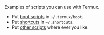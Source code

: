 Examples of scripts you can use with Termux.

 * Put [boot scripts](./boot) in `~/.termux/boot`.
 * Put [shortcuts](./shortcuts) in `~/.shortcuts`.
 * Put [other scripts](./bin) where ever you like.
